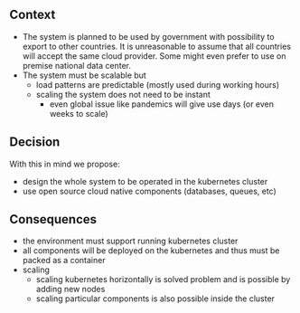 ## Context

- The system is planned to be used by government with possibility to export to other countries. It is unreasonable to assume that all countries will accept the same cloud provider. Some might even prefer to use on premise national data center.
- The system must be scalable but
	- load patterns are predictable (mostly used during working hours)
	- scaling the system does not need to be instant
		- even global issue like pandemics will give use days (or even weeks to scale)

## Decision

With this in mind we propose:
- design the whole system to be operated in the kubernetes cluster
- use open source cloud native components (databases, queues, etc)
 
## Consequences

- the environment must support running kubernetes cluster
- all components will be deployed on the kubernetes and thus must be packed as a container
- scaling
	- scaling kubernetes horizontally is solved problem and is possible by adding new nodes
	- scaling particular components is also possible inside the cluster


